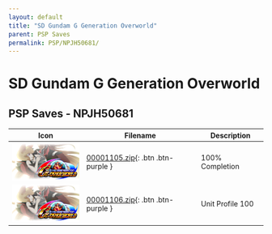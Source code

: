 ```yaml
---
layout: default
title: "SD Gundam G Generation Overworld"
parent: PSP Saves
permalink: PSP/NPJH50681/
---
```

# SD Gundam G Generation Overworld

## PSP Saves - NPJH50681

| Icon | Filename | Description |
|------|----------|-------------|
| ![SD Gundam G Generation Overworld](ICON0.PNG) | [00001105.zip](00001105.zip){: .btn .btn-purple } | 100% Completion |
| ![SD Gundam G Generation Overworld](ICON0.PNG) | [00001106.zip](00001106.zip){: .btn .btn-purple } | Unit Profile 100 |
